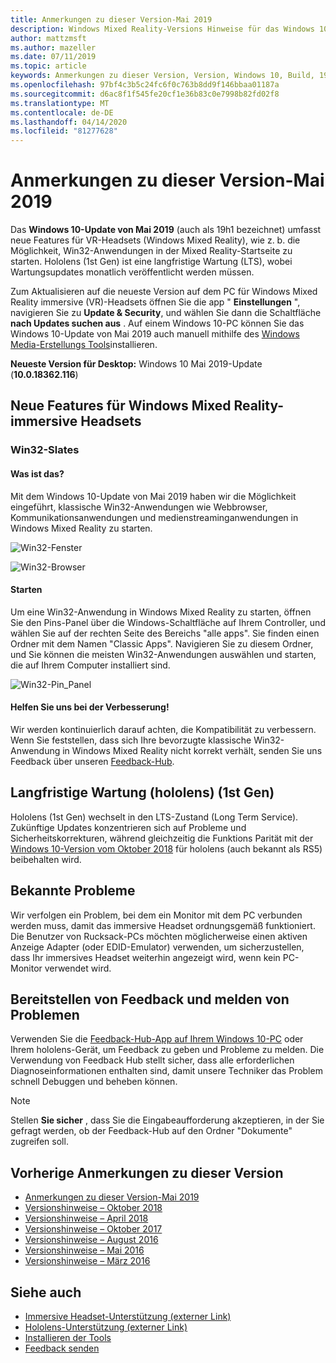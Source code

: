 ```yaml
---
title: Anmerkungen zu dieser Version-Mai 2019
description: Windows Mixed Reality-Versions Hinweise für das Windows 10-Update vom Mai 2019 (auch als 19h1 bekannt).
author: mattzmsft
ms.author: mazeller
ms.date: 07/11/2019
ms.topic: article
keywords: Anmerkungen zu dieser Version, Version, Windows 10, Build, 19h1, Betriebssystem, Mai 2019
ms.openlocfilehash: 97bf4c3b5c24fc6f0c763b8dd9f146bbaa01187a
ms.sourcegitcommit: d6ac8f1f545fe20cf1e36b83c0e7998b82fd02f8
ms.translationtype: MT
ms.contentlocale: de-DE
ms.lasthandoff: 04/14/2020
ms.locfileid: "81277628"
---
```

# <a name="release-notes---may-2019"></a>Anmerkungen zu dieser Version-Mai 2019

Das **Windows 10-Update von Mai 2019** (auch als 19h1 bezeichnet) umfasst neue Features für VR-Headsets (Windows Mixed Reality), wie z. b. die Möglichkeit, Win32-Anwendungen in der Mixed Reality-Startseite zu starten. Hololens (1st Gen) ist eine langfristige Wartung (LTS), wobei Wartungsupdates monatlich veröffentlicht werden müssen.

Zum Aktualisieren auf die neueste Version auf dem PC für Windows Mixed Reality immersive (VR)-Headsets öffnen Sie die app " **Einstellungen** ", navigieren Sie zu **Update & Security**, und wählen Sie dann die Schaltfläche **nach Updates suchen aus** . Auf einem Windows 10-PC können Sie das Windows 10-Update von Mai 2019 auch manuell mithilfe des [Windows Media-Erstellungs Tools](https://www.microsoft.com/software-download/windows10)installieren.

**Neueste Version für Desktop:** Windows 10 Mai 2019-Update (**10.0.18362.116**)<br>

## <a name="new-features-for-windows-mixed-reality-immersive-headsets"></a>Neue Features für Windows Mixed Reality-immersive Headsets

### <a name="win32-slates"></a>Win32-Slates

#### <a name="what-does-it-do"></a>Was ist das? 
Mit dem Windows 10-Update von Mai 2019 haben wir die Möglichkeit eingeführt, klassische Win32-Anwendungen wie Webbrowser, Kommunikationsanwendungen und medienstreaminganwendungen in Windows Mixed Reality zu starten. 

![Win32-Fenster](images/mr-win32-slates-1.png)

![Win32-Browser](images/mr-win32-slates-2.png)

#### <a name="how-to-launch"></a>Starten
Um eine Win32-Anwendung in Windows Mixed Reality zu starten, öffnen Sie den Pins-Panel über die Windows-Schaltfläche auf Ihrem Controller, und wählen Sie auf der rechten Seite des Bereichs "alle apps".  Sie finden einen Ordner mit dem Namen "Classic Apps". Navigieren Sie zu diesem Ordner, und Sie können die meisten Win32-Anwendungen auswählen und starten, die auf Ihrem Computer installiert sind.

![Win32-Pin_Panel](images/mr-win32-slates-pinspanel.png)

#### <a name="please-help-us-improve"></a>Helfen Sie uns bei der Verbesserung!
Wir werden kontinuierlich darauf achten, die Kompatibilität zu verbessern.  Wenn Sie feststellen, dass sich Ihre bevorzugte klassische Win32-Anwendung in Windows Mixed Reality nicht korrekt verhält, senden Sie uns Feedback über unseren [Feedback-Hub](https://support.microsoft.com//help/4021566/windows-10-send-feedback-to-microsoft-with-feedback-hub).

## <a name="hololens-1st-gen-long-term-servicing"></a>Langfristige Wartung (hololens) (1st Gen)

Hololens (1st Gen) wechselt in den LTS-Zustand (Long Term Service). Zukünftige Updates konzentrieren sich auf Probleme und Sicherheitskorrekturen, während gleichzeitig die Funktions Parität mit der [Windows 10-Version vom Oktober 2018](release-notes-october-2018.md) für hololens (auch bekannt als RS5) beibehalten wird. 

## <a name="known-issues"></a>Bekannte Probleme

Wir verfolgen ein Problem, bei dem ein Monitor mit dem PC verbunden werden muss, damit das immersive Headset ordnungsgemäß funktioniert. Die Benutzer von Rucksack-PCs möchten möglicherweise einen aktiven Anzeige Adapter (oder EDID-Emulator) verwenden, um sicherzustellen, dass Ihr immersives Headset weiterhin angezeigt wird, wenn kein PC-Monitor verwendet wird. 

## <a name="provide-feedback-and-report-issues"></a>Bereitstellen von Feedback und melden von Problemen

Verwenden Sie die [Feedback-Hub-App auf Ihrem Windows 10-PC](give-us-feedback.md) oder Ihrem hololens-Gerät, um Feedback zu geben und Probleme zu melden. Die Verwendung von Feedback Hub stellt sicher, dass alle erforderlichen Diagnoseinformationen enthalten sind, damit unsere Techniker das Problem schnell Debuggen und beheben können.

>[!NOTE]
>Stellen **Sie sicher** , dass Sie die Eingabeaufforderung akzeptieren, in der Sie gefragt werden, ob der Feedback-Hub auf den Ordner "Dokumente" zugreifen soll.

## <a name="prior-release-notes"></a>Vorherige Anmerkungen zu dieser Version

* [Anmerkungen zu dieser Version-Mai 2019](release-notes-may-2019.md)
* [Versionshinweise – Oktober 2018](release-notes-october-2018.md)
* [Versionshinweise – April 2018](release-notes-april-2018.md)
* [Versionshinweise – Oktober 2017](release-notes-october-2017.md)
* [Versionshinweise – August 2016](release-notes-august-2016.md)
* [Versionshinweise – Mai 2016](release-notes-may-2016.md)
* [Versionshinweise – März 2016](release-notes-march-2016.md)

## <a name="see-also"></a>Siehe auch
* [Immersive Headset-Unterstützung (externer Link)](https://docs.microsoft.com/windows/mixed-reality/enthusiast-guide/troubleshooting-windows-mixed-reality)
* [Hololens-Unterstützung (externer Link)](https://support.microsoft.com/products/hololens)
* [Installieren der Tools](install-the-tools.md)
* [Feedback senden](give-us-feedback.md)

